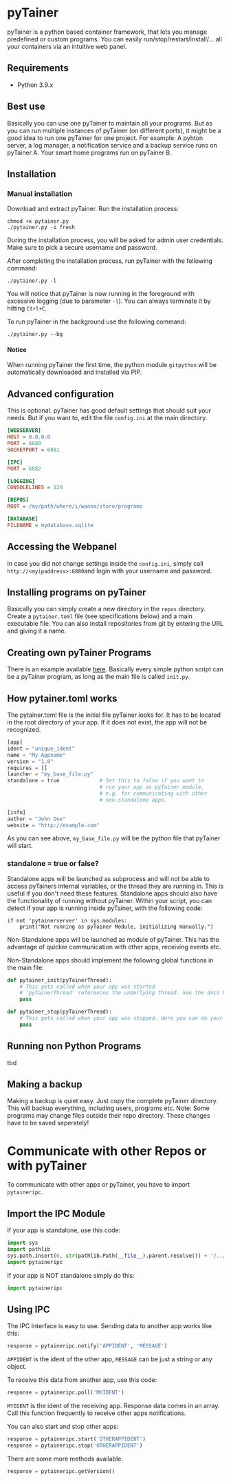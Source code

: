 # pyTainer
pyTainer is a python based container framework, that lets you manage predefined or custom programs. You can easily run/stop/restart/install/... all your containers via an intuitive web panel.

## Requirements
- Python 3.9.x

## Best use
Basically you can use one pyTainer to maintain all your programs. But as you can run multiple instances of pyTainer (on different ports), it might be a good idea to run one pyTainer for one project. For example: A pyhton server, a log manager, a notification service and a backup service runs on pyTainer A. Your smart home programs run on pyTainer B.

## Installation

### Manual installation
Download and extract pyTainer. Run the installation process:
```
chmod +x pytainer.py
./pytainer.py -i fresh
```
During the installation process, you will be asked for admin user credentials. Make sure to pick a secure username and password.

After completing the installation process, run pyTainer with the following command:
```
./pytainer.py -l
```
You will notice that pyTainer is now running in the foreground with excessive logging (due to parameter `-l`). You can always terminate it by hitting `Ctrl+C`.

To run pyTainer in the background use the following command:

```
./pytainer.py --bg
```

#### Notice
When running pyTainer the first time, the python module `gitpython` will be automatically downloaded and installed via PIP.

## Advanced configuration
This is optional. pyTainer has good default settings that should suit your needs. But if you want to, edit the file `config.ini` at the main directory.
```ini
[WEBSERVER]
HOST = 0.0.0.0
PORT = 6880
SOCKETPORT = 6881

[IPC]
PORT = 6882

[LOGGING]
CONSOLELINES = 120

[REPOS]
ROOT = /my/path/where/i/wanna/store/programs

[DATABASE]
FILENAME = mydatabase.sqlite
```

## Accessing the Webpanel
In case you did not change settings inside the `config.ini`, simply call `http://<myipaddress>:6880`and login with your username and password.

## Installing programs on pyTainer
Basically you can simply create a new directory in the `repos` directory. Create a `pytainer.toml` file (see specifications below) and a main executable file. You can also install repositories from git by entering the URL and giving it a name.

## Creating own pyTainer Programs
There is an example available [here](https://github.com/mokny/pytainer_example). Basically every simple python script can be a pyTainer program, as long as the main file is called `init.py`.

## How pytainer.toml works
The pytainer.toml file is the initial file pyTainer looks for. It has to be located in the root directory of your app. If it does not exist, the app will not be recognized.
```python
[app]
ident = "unique_ident"
name = "My Appname"
version = "1.0"
requires = []
launcher = "my_base_file.py"
standalone = true             # Set this to false if you want to 
                              # run your app as pyTainer module,
                              # e.g. for communicating with other
                              # non-standalone apps.

[info]
author = "John Doe"
website = "http://example.com"
```
As you can see above, `my_base_file.py` will be the python file that pyTainer will start.

### standalone = true or false?
Standalone apps will be launched as subprocess and will not be able to access pyTainers internal variables, or the thread they are running in. This is useful if you don't need these features. Standalone apps should also have the functionality of running without pyTainer. Within your script, you can detect if your app is running inside pyTainer, with the following code:
```
if not 'pytainerserver' in sys.modules:
    print("Not running as pyTainer Module, initializing manually.")
```

Non-Standalone apps will be launched as module of pyTainer. This has the advantage of quicker communication with other apps, receiving events etc.

Non-Standalone apps should implement the following global functions in the main file:
```python
def pytainer_init(pyTainerThread):
    # This gets called when your app was started
    # 'pyTainerThread' references the underlying thread. See the docs how to use.
    pass

def pytainer_stop(pyTainerThread):
    # This gets called when your app was stopped. Here you can do your cleanup, end threads etc...
    pass
```

## Running non Python Programs
tbd

## Making a backup
Making a backup is quiet easy. Just copy the complete pyTainer directory. This will backup everything, including users, programs etc. Note: Some programs may change files outside their repo directory. These changes have to be saved seperately!

# Communicate with other Repos or with pyTainer
To communicate with other apps or pyTainer, you have to import `pytaineripc`.

## Import the IPC Module
If your app is standalone, use this code:
```python
import sys
import pathlib
sys.path.insert(0, str(pathlib.Path(__file__).parent.resolve()) + '/../../ipc')
import pytaineripc
```
If your app is NOT standalone simply do this:
```python
import pytaineripc
```

## Using IPC
The IPC Interface is easy to use. Sending data to another app works like this:
```python
response = pytaineripc.notify('APPIDENT', 'MESSAGE')
```
`APPIDENT` is the ident of the other app, `MESSAGE` can be just a string or any object.

To receive this data from another app, use this code:

```python
response = pytaineripc.poll('MYIDENT')
```
`MYIDENT` is the ident of the receiving app. Response data comes in an array. Call this function frequently to receive other apps notifications.

You can also start and stop other apps:
```python
response = pytaineripc.start('OTHERAPPIDENT')
response = pytaineripc.stop('OTHERAPPIDENT')
```

There are some more methods available:
```python
response = pytaineripc.getVersion()
```
